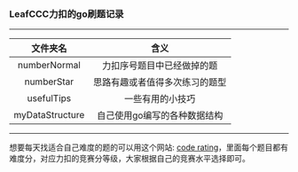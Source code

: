 ### LeafCCC力扣的go刷题记录
----

| 文件夹名 | 含义 | 
| :-----:| :----: | 
| numberNormal | 力扣序号题目中已经做掉的题 | 
| numberStar | 思路有趣或者值得多次练习的题型 | 
| usefulTips | 一些有用的小技巧 | 
| myDataStructure | 自己使用go编写的各种数据结构|

-------


想要每天找适合自己难度的题的可以用这个网站: [code rating](https://zerotrac.github.io/leetcode_problem_rating/#/)，里面每个题目都有难度分，对应力扣的竞赛分等级，大家根据自己的竞赛水平选择即可。